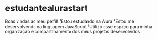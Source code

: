 # estudantealurastart
Boas vindas ao meu perfil!
¹Estou estudando na Alura
²Estou me desenvolvendo na linguagem JavaScript
³Utilizo esse espaço para minha organização e compartilhamento dos meus projetos desenvolvidos
